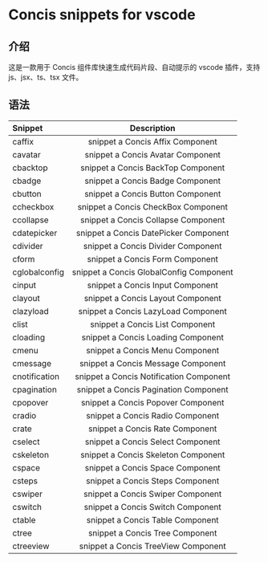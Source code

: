 # Concis snippets for vscode

## 介绍

这是一款用于 Concis 组件库快速生成代码片段、自动提示的 vscode 插件，支持 js、jsx、ts、tsx 文件。

## 语法

| Snippet       |               Description               |
| :------------ | :-------------------------------------: |
| caffix        |    snippet a Concis Affix Component     |
| cavatar       |    snippet a Concis Avatar Component    |
| cbacktop      |   snippet a Concis BackTop Component    |
| cbadge        |    snippet a Concis Badge Component     |
| cbutton       |    snippet a Concis Button Component    |
| ccheckbox     |   snippet a Concis CheckBox Component   |
| ccollapse     |   snippet a Concis Collapse Component   |
| cdatepicker   |  snippet a Concis DatePicker Component  |
| cdivider      |   snippet a Concis Divider Component    |
| cform         |     snippet a Concis Form Component     |
| cglobalconfig | snippet a Concis GlobalConfig Component |
| cinput        |    snippet a Concis Input Component     |
| clayout       |    snippet a Concis Layout Component    |
| clazyload     |   snippet a Concis LazyLoad Component   |
| clist         |     snippet a Concis List Component     |
| cloading      |   snippet a Concis Loading Component    |
| cmenu         |     snippet a Concis Menu Component     |
| cmessage      |   snippet a Concis Message Component    |
| cnotification | snippet a Concis Notification Component |
| cpagination   |  snippet a Concis Pagination Component  |
| cpopover      |   snippet a Concis Popover Component    |
| cradio        |    snippet a Concis Radio Component     |
| crate         |     snippet a Concis Rate Component     |
| cselect       |    snippet a Concis Select Component    |
| cskeleton     |   snippet a Concis Skeleton Component   |
| cspace        |    snippet a Concis Space Component     |
| csteps        |    snippet a Concis Steps Component     |
| cswiper       |    snippet a Concis Swiper Component    |
| cswitch       |    snippet a Concis Switch Component    |
| ctable        |    snippet a Concis Table Component     |
| ctree         |     snippet a Concis Tree Component     |
| ctreeview     |   snippet a Concis TreeView Component   |
